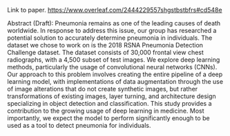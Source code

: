 Link to paper.
https://www.overleaf.com/2444229557shgstbstbfrs#cd548e 

Abstract (Draft):
Pneumonia remains as one of the leading causes of death worldwide. In response to address this issue, our group has researched a potential solution to accurately determine pneumonia in individuals. The dataset we chose to work on is the 2018 RSNA Pneumonia Detection Challenge dataset. The dataset consists of 30,000 frontal view chest radiographs, with a 4,500 subset of test images. We explore deep learning methods, particularly the usage of convolutional neural networks (CNNs). Our approach to this problem involves creating the entire pipeline of a deep learning model, with implementations of data augmentation through the use of image alterations that do not create synthetic images, but rather transformations of existing images, layer turning, and architecture design specializing in object detection and classification. This study provides a contribution to the growing usage of deep learning in medicine. Most importantly, we expect the model to perform significantly enough to be used as a tool to detect pneumonia for individuals.
